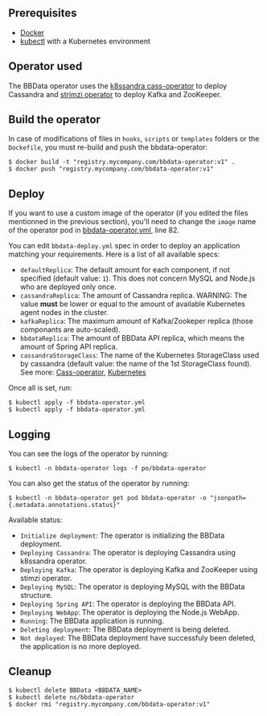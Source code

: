 ## Prerequisites
- [Docker]()
- [kubectl]() with a Kubernetes environment

## Operator used

The BBData operator uses the [k8ssandra cass-operator](https://github.com/k8ssandra/cass-operator) to deploy Cassandra and [strimzi operator](https://strimzi.io/) to deploy Kafka and ZooKeeper.

## Build the operator

In case of modifications of files in `hooks`, `scripts` or `templates` folders or the `Dockefile`, 
you must re-build and push the bbdata-operator:

```
$ docker build -t "registry.mycompany.com/bbdata-operator:v1" .
$ docker push "registry.mycompany.com/bbdata-operator:v1"
```

## Deploy

If you want to use a custom image of the operator (if you edited the files mentionned in the previous section),
you'll need to change the `image` name of the operator pod in [bbdata-operator.yml](bbdata-operator.yml#L82), line 82.

You can edit `bbdata-deploy.yml` spec in order to deploy an application matching your requirements. Here is a list of all available specs:
- `defaultReplica`: The default amount for each component, if not specified (default value: `1`). This does not concern MySQL and Node.js who are deployed only once.
- `cassandraReplica`: The amount of Cassandra replica. WARNING: The value **must** be lower or equal to the amount of available Kubernetes agent nodes in the cluster.
- `kafkaReplica`: The maximum amount of Kafka/Zookeper replica (those componants are auto-scaled).
- `bbdataReplica`: The amount of BBData API replica, which means the amount of Spring API replica.
- `cassandraStorageClass`: The name of the Kubernetes StorageClass used by cassandra (default value: the name of the 1st StorageClass found). See more: [Cass-operator](https://github.com/k8ssandra/cass-operator#creating-a-storage-class), [Kubernetes](https://kubernetes.io/docs/concepts/storage/storage-classes/)

Once all is set, run:

```
$ kubectl apply -f bbdata-operator.yml
$ kubectl apply -f bbdata-operator.yml
```

## Logging

You can see the logs of the operator by running:

```
$ kubectl -n bbdata-operator logs -f po/bbdata-operator
```

You can also get the status of the operator by running:

```
$ kubectl -n bbdata-operator get pod bbdata-operator -o "jsonpath={.metadata.annotations.status}"
```

Available status:
- `Initialize deployment`: The operator is initializing the BBData deployment.
- `Deploying Cassandra`: The operator is deploying Cassandra using k8ssandra operator.
- `Deploying Kafka`: The operator is deploying Kafka and ZooKeeper using stimzi operator.
- `Deploying MySQL`: The operator is deploying MySQL with the BBData structure.
- `Deploying Spring API`: The operator is deploying the BBData API.
- `Deploying WebApp`: The operator is deploying the Node.js WebApp.
- `Running`: The BBData application is running.
- `Deleting deployment`: The BBData deployment is being deleted.
- `Not deployed`: The BBData deployment have successfuly been deleted, the application is no more deployed.


## Cleanup

```
$ kubectl delete BBData <BBDATA_NAME>
$ kubectl delete ns/bbdata-operator
$ docker rmi "registry.mycompany.com/bbdata-operator:v1"
```
